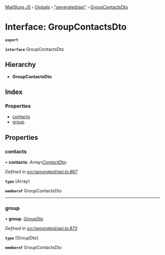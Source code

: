 [MailSlurp JS](../README.md) › [Globals](../globals.md) › ["generated/api"](../modules/_generated_api_.md) › [GroupContactsDto](_generated_api_.groupcontactsdto.md)

# Interface: GroupContactsDto

**`export`** 

**`interface`** GroupContactsDto

## Hierarchy

* **GroupContactsDto**

## Index

### Properties

* [contacts](_generated_api_.groupcontactsdto.md#contacts)
* [group](_generated_api_.groupcontactsdto.md#group)

## Properties

###  contacts

• **contacts**: *Array‹[ContactDto](_generated_api_.contactdto.md)›*

*Defined in [src/generated/api.ts:867](https://github.com/mailslurp/mailslurp-client-ts-js/blob/26ccbd6/src/generated/api.ts#L867)*

**`type`** {Array<ContactDto>}

**`memberof`** GroupContactsDto

___

###  group

• **group**: *[GroupDto](_generated_api_.groupdto.md)*

*Defined in [src/generated/api.ts:873](https://github.com/mailslurp/mailslurp-client-ts-js/blob/26ccbd6/src/generated/api.ts#L873)*

**`type`** {GroupDto}

**`memberof`** GroupContactsDto
